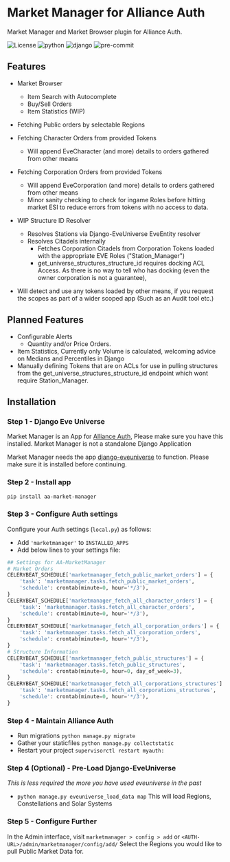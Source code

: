 # Market Manager for Alliance Auth

Market Manager and Market Browser plugin for Alliance Auth.

![License](https://img.shields.io/badge/license-MIT-green)
![python](https://img.shields.io/badge/python-3.7-informational)
![django](https://img.shields.io/badge/django-3.2-informational)
![pre-commit](https://img.shields.io/badge/pre--commit-enabled-brightgreen?logo=pre-commit&logoColor=white)

## Features

- Market Browser
    - Item Search with Autocomplete
    - Buy/Sell Orders
    - Item Statistics (WIP)
- Fetching Public orders by selectable Regions
- Fetching Character Orders from provided Tokens
    - Will append EveCharacter (and more) details to orders gathered from other means
- Fetching Corporation Orders from provided Tokens
    - Will append EveCorporation (and more) details to orders gathered from other means
    - Minor sanity checking to check for ingame Roles before hitting market ESI to reduce errors from tokens with no access to data.
- WIP Structure ID Resolver
    - Resolves Stations via Django-EveUniverse EveEntity resolver
    - Resolves Citadels internally
        - Fetches Corporation Citadels from Corporation Tokens loaded with the appropriate EVE Roles ("Station_Manager")
        - get_universe_structures_structure_id requires docking ACL Access. As there is no way to tell who has docking (even the owner corporation is not a guarantee),

- Will detect and use any tokens loaded by other means, if you request the scopes as part of a wider scoped app (Such as an Audit tool etc.)


## Planned Features
- Configurable Alerts
    - Quantity and/or Price Orders.
- Item Statistics, Currently only Volume is calculated, welcoming advice on Medians and Percentiles in Django
- Manually defining Tokens that are on ACLs for use in pulling structures from the get_universe_structures_structure_id endpoint which wont require Station_Manager.

## Installation

### Step 1 - Django Eve Universe

Market Manager is an App for [Alliance Auth](https://gitlab.com/allianceauth/allianceauth/), Please make sure you have this installed. Market Manager is not a standalone Django Application

Market Manager needs the app [django-eveuniverse](https://gitlab.com/ErikKalkoken/django-eveuniverse) to function. Please make sure it is installed before continuing.

### Step 2 - Install app

```bash
pip install aa-market-manager
```

### Step 3 - Configure Auth settings

Configure your Auth settings (`local.py`) as follows:

- Add `'marketmanager'` to `INSTALLED_APPS`
- Add below lines to your settings file:

```python
## Settings for AA-MarketManager
# Market Orders
CELERYBEAT_SCHEDULE['marketmanager_fetch_public_market_orders'] = {
    'task': 'marketmanager.tasks.fetch_public_market_orders',
    'schedule': crontab(minute=0, hour='*/3'),
}
CELERYBEAT_SCHEDULE['marketmanager_fetch_all_character_orders'] = {
    'task': 'marketmanager.tasks.fetch_all_character_orders',
    'schedule': crontab(minute=0, hour='*/3'),
}
CELERYBEAT_SCHEDULE['marketmanager_fetch_all_corporation_orders'] = {
    'task': 'marketmanager.tasks.fetch_all_corporation_orders',
    'schedule': crontab(minute=0, hour='*/3'),
}
# Structure Information
CELERYBEAT_SCHEDULE['marketmanager_fetch_public_structures'] = {
    'task': 'marketmanager.tasks.fetch_public_structures',
    'schedule': crontab(minute=0, hour=0, day_of_week=3),
}
CELERYBEAT_SCHEDULE['marketmanager_fetch_all_corporations_structures'] = {
    'task': 'marketmanager.tasks.fetch_all_corporations_structures',
    'schedule': crontab(minute=0, hour='*/3'),
}

```
### Step 4 - Maintain Alliance Auth
- Run migrations `python manage.py migrate`
- Gather your staticfiles `python manage.py collectstatic`
- Restart your project `supervisorctl restart myauth:`

### Step 4 (Optional) - Pre-Load Django-EveUniverse
_This is less required the more you have used eveuniverse in the past_
- `python manage.py eveuniverse_load_data map` This will load Regions, Constellations and Solar Systems

### Step 5 - Configure Further
In the Admin interface, visit `marketmanager > config > add` or `<AUTH-URL>/admin/marketmanager/config/add/`
Select the Regions you would like to pull Public Market Data for.

